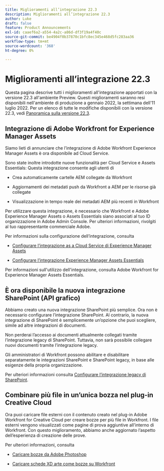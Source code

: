 ```yaml
---
title: Miglioramenti all’integrazione 22.3
description: Miglioramenti all’integrazione 22.3
author: Luke
draft: false
feature: Product Announcements
exl-id: caaef6a2-a554-4a2c-a86d-df3f19a4f40c
source-git-commit: be4904f0b37870c1bfc8ec345e468d5fc283aa36
workflow-type: tm+mt
source-wordcount: '368'
ht-degree: 0%

---
```


# Miglioramenti all’integrazione 22.3

Questa pagina descrive tutti i miglioramenti all&#39;integrazione apportati con la versione 22.3 all&#39;ambiente Preview. Questi miglioramenti saranno resi disponibili nell&#39;ambiente di produzione a gennaio 2022, la settimana dell&#39;11 luglio 2022. Per un elenco di tutte le modifiche disponibili con la versione 22.3, vedi [Panoramica sulla versione 22.3](/help/quicksilver/product-announcements/product-releases/22.3-release-activity/22-3-release-overview.md).

## Integrazione di Adobe Workfront for Experience Manager Assets

Siamo lieti di annunciare che l’integrazione di Adobe Workfront Experience Manager Assets è ora disponibile ad Cloud Service.

Sono state inoltre introdotte nuove funzionalità per Cloud Service e Assets Essentials: Questa integrazione consente agli utenti di

* Crea automaticamente cartelle AEM collegate da Workfront

* Aggiornamenti dei metadati push da Workfront a AEM per le risorse già collegate

* Visualizzazione in tempo reale dei metadati AEM più recenti in Workfront


Per utilizzare questa integrazione, è necessario che Workfront e Adobe Experience Manager Assets o Assets Essentials siano associati al tuo ID organizzazione in Adobe Admin Console. Per ulteriori informazioni, rivolgiti al tuo rappresentante commerciale Adobe.

Per informazioni sulla configurazione dell’integrazione, consulta

* [Configurare l’integrazione as a Cloud Service di Experience Manager Assets](/help/quicksilver/administration-and-setup/configure-integrations/configure-aacs-integration.md)

* [Configurare l’integrazione Experience Manager Assets Essentials](/help/quicksilver/documents/adobe-workfront-for-experience-manager-assets-essentials/setup-asset-essentials.md)


Per informazioni sull&#39;utilizzo dell&#39;integrazione, consulta Adobe Workfront for Experience Manager Assets Essentials.

## È ora disponibile la nuova integrazione SharePoint (API grafico)

Abbiamo creato una nuova integrazione SharePoint più semplice. Ora non è necessario configurare l’integrazione SharePoint. Al contrario, la nuova integrazione di SharePoint è semplicemente un’opzione che puoi scegliere, simile ad altre integrazioni di documenti.

Non perderai l’accesso ai documenti attualmente collegati tramite l’integrazione legacy di SharePoint. Tuttavia, non sarà possibile collegare nuovi documenti tramite l’integrazione legacy.

Gli amministratori di Workfront possono abilitare e disabilitare separatamente le integrazioni SharePoint e SharePoint legacy, in base alle esigenze della propria organizzazione.

Per ulteriori informazioni consulta [Configurare l’integrazione legacy di SharePoint](/help/quicksilver/administration-and-setup/configure-integrations/configure-sharepoint-integration.md).

## Combinare più file in un’unica bozza nel plug-in Creative Cloud

Ora puoi caricare file esterni con il contenuto creato nel plug-in Adobe Workfront for Creative Cloud per creare bozze per più file in Workfront. I file esterni vengono visualizzati come pagine di prova aggiuntive all’interno di Workfront. Con questo miglioramento, abbiamo anche aggiornato l’aspetto dell’esperienza di creazione delle prove.

Per ulteriori informazioni, consulta

* [Caricare bozze da Adobe Photoshop](/help/quicksilver/workfront-integrations-and-apps/adobe-workfront-for-creative-cloud/wf-cc-proofs-ps.md)

* [Caricare schede XD arte come bozze su Workfront](/help/quicksilver/workfront-integrations-and-apps/adobe-workfront-for-creative-cloud/wf-adobe-xd-proofs.md)

